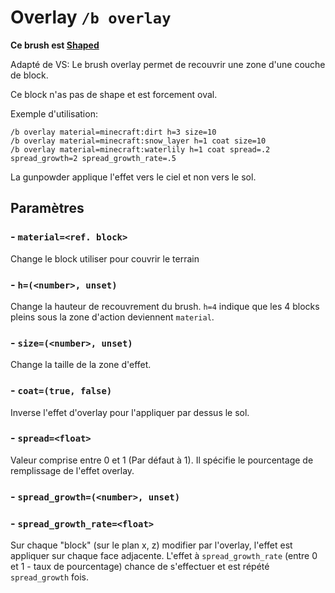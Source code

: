 # Overlay `/b overlay` 

**Ce brush est [Shaped](ShapedBrush.md)**

Adapté de VS: Le brush overlay permet de recouvrir une zone d'une couche de block.

Ce block n'as pas de shape et est forcement oval.

Exemple d'utilisation: 
```
/b overlay material=minecraft:dirt h=3 size=10
/b overlay material=minecraft:snow_layer h=1 coat size=10
/b overlay material=minecraft:waterlily h=1 coat spread=.2 spread_growth=2 spread_growth_rate=.5
```

La gunpowder applique l'effet vers le ciel et non vers le sol.

## Paramètres

### - `material=<ref. block>`

Change le block utiliser pour couvrir le terrain

### - `h=(<number>, unset)`

Change la hauteur de recouvrement du brush. `h=4` indique que les 4 blocks pleins sous la zone d'action deviennent `material`.

### - `size=(<number>, unset)`

Change la taille de la zone d'effet. 

### - `coat=(true, false)`

Inverse l'effet d'overlay pour l'appliquer par dessus le sol.

### - `spread=<float>`

Valeur comprise entre 0 et 1 (Par défaut à 1). Il spécifie le pourcentage de remplissage de l'effet overlay.

### - `spread_growth=(<number>, unset)`
### - `spread_growth_rate=<float>`

Sur chaque "block" (sur le plan x, z) modifier par l'overlay, l'effet est appliquer sur chaque face adjacente. L'effet à `spread_growth_rate` (entre 0 et 1 - taux de pourcentage) chance de s'effectuer et est répété `spread_growth` fois.
